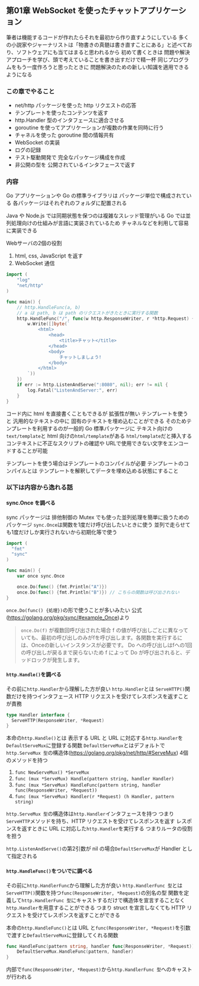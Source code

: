 ## 第01章 WebSocket を使ったチャットアプリケーション
筆者は機能するコードが作れたらそれを最初から作り直すようにしている
多くの小説家やジャーナリストは「物書きの真髄は書き直すことにある」と述べており、ソフトウェアにも当てはまると思われるから
初めて書くときは 問題や解決アプローチを学び、頭で考えていることを書き出すだけで精一杯
同じプログラムをもう一度作ろうと思ったときに 問題解決のための新しい知識を適用できるようになる
### この章でやること
- net/http パッケージを使った http リクエストの応答
- テンプレートを使ったコンテンツを返す
- http.Handler 型のインタフェースに適合させる
- goroutine を使ってアプリケーションが複数の作業を同時に行う
- チャネルを使った goroutine 間の情報共有
- WebSocket の実装
- ログの記録
- テスト駆動開発で 完全なパッケージ構成を作成
- 非公開の型を 公開されているインタフェースで返す

### 内容
Go アプリケーションや Go の標準ライブラリは パッケージ単位で構成されている
各パッケージはそれぞれのフォルダに配置される

Java や Node.js では同期状態を保つのは複雑なスレッド管理がいる
Go では並列処理向けの仕組みが言語に実装されているため チャネルなどを利用して容易に実装できる

Webサーバの2個の役割
1. html, css, JavaScript を返す
2. WebSocket 通信

```go:main01.go
import (
	"log"
	"net/http"
)

func main() {
	// http.HandleFunc(a, b)
	// a は path, b は path のリクエストがきたときに実行する関数
	http.HandleFunc("/", func(w http.ResponseWriter, r *http.Request) {
		w.Write([]byte(`
			<html>
				<head>
					<title>チャット</title>
				</head>
				<body>
					チャットしましょう!
				</body>
			</html>
		`))
	})
	if err := http.ListenAndServe(":8080", nil); err != nil {
		log.Fatal("ListenAndServer:", err)
	}
}
```

コード内に html を直接書くこともできるが 拡張性が無い
テンプレートを使うと 汎用的なテキストの中に 固有のテキストを埋め込むことができる
そのためテンプレートを利用するのが一般的
Go 標準パッケージに テキスト向けの`text/template`と html 向けの`html/template`がある
`html/template`だと挿入するコンテキストに不正なスクリプトの確認や URLで使用できない文字をエンコードすることが可能

テンプレートを使う場合はテンプレートのコンパイルが必要
テンプレートのコンパイルとは テンプレートを解釈してデータを埋め込める状態にすること




### 以下は内容から逸れる話
#### sync.Once を調べる
sync パッケージは 排他制御の Mutex でも使った並列処理を簡単に扱うためのパッケージ
`sync.Once`は関数を1度だけ呼び出したいときに使う
並列で走らせても1度だけしか実行されないから初期化等で使う
```go
import (
  "fmt"
  "sync"
)

func main() {
    var once sync.Once

    once.Do(func() {fmt.Println("A")})
    once.Do(func() {fmt.Println("B")}) // こちらの関数は呼び出されない
}
```
`once.Do(func() {処理})`の形で使うことが多いみたい
公式(https://golang.org/pkg/sync/#example_Once)より
>`once.Do(f)` が複数回呼び出された場合 f の値が呼び出しごとに異なっていても、最初の呼び出しのみがfを呼び出します。各関数を実行するには、Onceの新しいインスタンスが必要です。
>Do への呼び出しはfへの1回の呼び出しが戻るまで戻らないため f によって Do が呼び出されると、デッドロックが発生します。

#### `http.Handle()`を調べる
その前に`http.Handler`から理解した方が良い
`http.Handler`とは `ServeHTTP()`関数だけを持つインタフェース
HTTP リクエストを受けてレスポンスを返すことが責務
```go
type Handler interface {
  ServeHTTP(ResponseWriter, *Request)
}
```

本命の`http.Handle()`とは 表示する URL と URL に対応する`http.Handler`を`DefaultServeMux`に登録する関数
`DefaultServeMux`とはデフォルトで`http.ServeMux 型`の構造体(https://golang.org/pkg/net/http/#ServeMux)
4個のメソッドを持つ
1. `func NewServeMux() *ServeMux`
2. `func (mux *ServeMux) Handle(pattern string, handler Handler)`
3. `func (mux *ServeMux) HandleFunc(pattern string, handler func(ResponseWriter, *Request))`
4. `func (mux *ServeMux) Handler(r *Request) (h Handler, pattern string)`

`http.ServeMux 型`の構造体は`http.Handler`インタフェースを持つ
つまり`ServeHTTP`メソッドを持ち、HTTP リクエストを受けてレスポンスを返す
レスポンスを返すときに URL に対応した`http.Handler`を実行する
つまりルータの役割を担う

`http.ListenAndServe()`の第2引数が nil の場合`DefaultServeMux`が Handler として指定される

#### `http.HandleFunc()`をついでに調べる
その前に`http.HandlerFunc`から理解した方が良い
`http.HandlerFunc 型`とは
`ServeHTTP()`関数を持つ`func(ResponseWriter, *Request)`の別名の型
関数を定義して`http.HandlerFunc 型`にキャストするだけで構造体を宣言することなく `http.Handler`を用意することができる
つまり struct を宣言しなくても HTTP リクエストを受けてレスポンスを返すことができる

本命の`http.HandleFunc()`とは 
URL と`func(ResponseWriter, *Request)`を引数で渡すと`DefaultServeMux`に登録してくれる関数
```go
func HandleFunc(pattern string, handler func(ResponseWriter, *Request)) {
    DefaultServeMux.HandleFunc(pattern, handler)
}
```
内部で`func(ResponseWriter, *Request)`から`http.HandlerFunc 型`へのキャストが行われる
